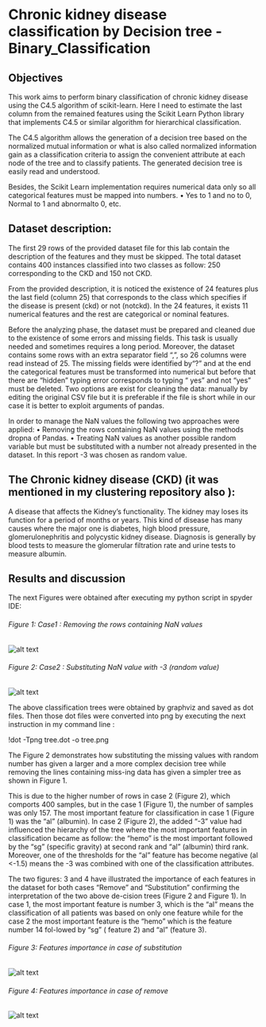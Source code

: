 # Chronic kidney disease classification by Decision tree - Binary_Classification
## Objectives
This work aims to perform binary classification of chronic kidney disease using the C4.5 algorithm of scikit-learn. Here I need to estimate the last column from the remained features using the Scikit Learn Python library that implements C4.5 or similar algorithm for hierarchical classification.

The C4.5 algorithm allows the generation of a decision tree based on the normalized mutual information or what is also called normalized information gain as a classification criteria to assign the convenient attribute at each node of the tree and to classify patients. The generated decision tree is easily read and understood.

Besides, the Scikit Learn implementation requires numerical data only so all categorical features must be mapped into numbers.
•	Yes to 1 and no to 0, Normal to 1 and abnormalto 0, etc.
## Dataset description:
The first 29 rows of the provided dataset file for this lab contain the description of the features and they must be skipped. The total dataset contains 400 instances classified into two classes as follow: 250 corresponding to the CKD and 150 not CKD.

From the provided description, it is noticed the existence of 24 features plus the last field (column 25) that corresponds to the class which specifies if the disease is present (ckd) or not (notckd). In the 24 features, it exists 11 numerical features and the rest are categorical or nominal features. 

Before the analyzing phase, the dataset must be prepared and cleaned due to the existence of some errors and missing fields. This task is usually needed and sometimes requires a long period. Moreover, the dataset contains some rows with an extra separator field “,”, so 26 columns were read instead of 25. The missing fields were identified by“?” and at the end the categorical features must be transformed into numerical but before that there are “hidden” typing error corresponds to typing “ yes” and not “yes” must be deleted.
Two options are exist for cleaning the data: manually by editing the original CSV file but it is preferable if the file is short while in our case it is better to exploit arguments of pandas.

In order to manage the NaN values the following two approaches were applied:
•	Removing the rows containing NaN values using the methods dropna of Pandas. 
•	Treating NaN values as another possible random variable but must be substituted with a number not already presented in the dataset. In this report -3 was chosen as random value.
## The Chronic kidney disease (CKD) (it was mentioned in my clustering repository also ):
A disease that affects the Kidney’s functionality. The kidney may loses its function for a period of months or years. This kind of disease has many causes where the major one is diabetes, high blood pressure, glomerulonephritis and polycystic kidney disease. Diagnosis is generally by blood tests to measure the glomerular filtration rate and urine tests to measure albumin.

## Results and discussion
The next Figures were obtained after executing my python script in spyder IDE:

###### Figure 1: Case1 : Removing the rows containing NaN values
![alt text](https://github.com/BaddyMAK/Classification-with-ML-/blob/main/results/Case%201.png)

###### Figure 2: Case2 : Substituting NaN value with -3 (random value)
![alt text](https://github.com/BaddyMAK/Classification-with-ML-/blob/main/results/Case%202.png)


The above classification trees were obtained by graphviz and saved as dot files. Then those dot files were converted into png by executing the next instruction in my command line : 

!dot -Tpng tree.dot -o tree.png 

The Figure 2 demonstrates how substituting the missing values with random number has given a larger and a more complex decision tree while removing the lines containing miss-ing data has given a simpler tree as shown in Figure 1.

This is due to the higher number of rows in case 2 (Figure 2), which comports 400 samples, but in the case 1 (Figure 1), the number of samples was only 157. The most important feature for classification in case 1 (Figure 1) was the “al” (albumin). In case 2 (Figure 2), the added “-3” value had influenced the hierarchy of the tree where the most important features in classification became as follow: the “hemo” is the most important followed by the “sg” (specific gravity) at second rank and “al” (albumin) third rank. 
Moreover, one of the thresholds for the “al” feature has become negative (al <-1.5) means the -3 was combined with one of the classification attributes.

The two figures: 3 and 4 have illustrated the importance of each features in the dataset for both cases “Remove” and “Substitution” confirming the interpretation of the two above de-cision trees (Figure 2 and Figure 1).  In case 1, the most important feature is number 3, which is the “al” means the classification of all patients was based on only one feature while for the case 2 the most important feature is the “hemo” which is the feature number 14 fol-lowed by “sg” ( feature 2) and “al” (feature 3).

###### Figure 3: Features importance in case of substitution
![alt text](https://github.com/BaddyMAK/Classification-with-ML-/blob/main/results/feature%20importance%20substitution.png)

###### Figure 4: Features importance in case of remove
![alt text](https://github.com/BaddyMAK/Classification-with-ML-/blob/main/results/feature%20importance%20remove.png)

